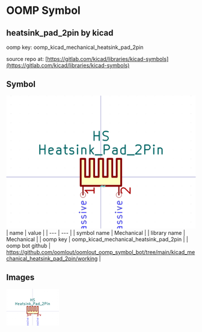 # OOMP Symbol  
## heatsink_pad_2pin  by kicad  
  
oomp key: oomp_kicad_mechanical_heatsink_pad_2pin  
  
source repo at: [https://gitlab.com/kicad/libraries/kicad-symbols](https://gitlab.com/kicad/libraries/kicad-symbols)  
## Symbol  
  
[![working.png](working_600.png)](working.png)  
| name | value | 
| --- | --- | 
| symbol name | Mechanical | 
| library name | Mechanical | 
| oomp key | oomp_kicad_mechanical_heatsink_pad_2pin | 
| oomp bot github | https://github.com/oomlout/oomlout_oomp_symbol_bot/tree/main/kicad_mechanical_heatsink_pad_2pin/working | 
## Images  
  
[![working.png](working_140.png)](working.png)  
